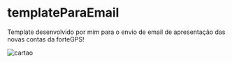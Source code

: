 # templateParaEmail
Template desenvolvido por mim para o envio de email de apresentação das novas contas da forteGPS! 


![cartao](https://user-images.githubusercontent.com/12676148/90823541-6dd4d980-e30c-11ea-8e6c-03a01a82d28d.jpg)
